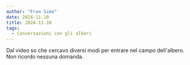 ```yaml
---
author: "Fran Simó"
date: 2024-11-10
title: 2024-11-10
tags:
  - Conversazioni con gli alberi
---
```


Dal video so che cercavo diversi modi per entrare nel campo dell'albero. Non ricordo nessuna domanda.
